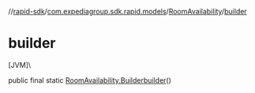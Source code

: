 //[rapid-sdk](../../../index.md)/[com.expediagroup.sdk.rapid.models](../index.md)/[RoomAvailability](index.md)/[builder](builder.md)

# builder

[JVM]\

public final static [RoomAvailability.Builder](-builder/index.md)[builder](builder.md)()
